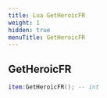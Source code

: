 ```yaml
---
title: Lua GetHeroicFR
weight: 1
hidden: true
menuTitle: GetHeroicFR
---
```

## GetHeroicFR
```lua
item:GetHeroicFR(); -- int
```
